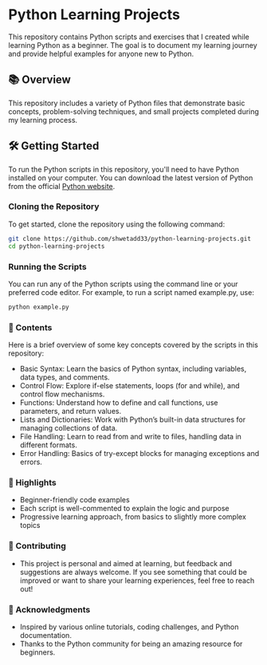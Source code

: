 # Python Learning Projects

This repository contains Python scripts and exercises that I created while learning Python as a beginner. The goal is to document my learning journey and provide helpful examples for anyone new to Python.

## 📚 Overview

This repository includes a variety of Python files that demonstrate basic concepts, problem-solving techniques, and small projects completed during my learning process.

## 🛠️ Getting Started

To run the Python scripts in this repository, you'll need to have Python installed on your computer. You can download the latest version of Python from the official [Python website](https://www.python.org/).

### Cloning the Repository

To get started, clone the repository using the following command:

```bash
git clone https://github.com/shwetadd33/python-learning-projects.git
cd python-learning-projects
```

### Running the Scripts
You can run any of the Python scripts using the command line or your preferred code editor. For example, to run a script named example.py, use:

```bash
python example.py
```

### 📝 Contents
Here is a brief overview of some key concepts covered by the scripts in this repository:

* Basic Syntax: Learn the basics of Python syntax, including variables, data types, and comments.
* Control Flow: Explore if-else statements, loops (for and while), and control flow mechanisms.
* Functions: Understand how to define and call functions, use parameters, and return values.
* Lists and Dictionaries: Work with Python’s built-in data structures for managing collections of data.
* File Handling: Learn to read from and write to files, handling data in different formats.
* Error Handling: Basics of try-except blocks for managing exceptions and errors.


### 🌟 Highlights
* Beginner-friendly code examples
* Each script is well-commented to explain the logic and purpose
* Progressive learning approach, from basics to slightly more complex topics

### 📢 Contributing
* This project is personal and aimed at learning, but feedback and suggestions are always welcome. If you see something that could be improved or want to share your learning experiences, feel free to reach out!

### 🤝 Acknowledgments
* Inspired by various online tutorials, coding challenges, and Python documentation.
* Thanks to the Python community for being an amazing resource for beginners.